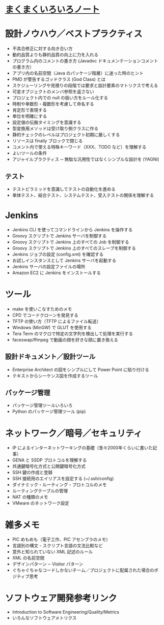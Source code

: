 # [まくまくいろいろノート](https://maku77.github.io/memo/)

# 設計ノウハウ／ベストプラクティス
* 不具合修正に対する向き合い方
* 動的品質よりも静的品質の向上に力を入れる
* プログラム内のコメントの書き方 (Javadoc ドキュメンテーションコメントの書き方）
* アプリ内の名前空間（Java のパッケージ階層）に迷った時のヒント
* PMD が警告するゴッドクラス (God Class) とは
* スケジューリングや見積りの段階では要求と設計要素のマトリクスで考える
* 可変オブジェクトのメンバ参照を返さない
* プロジェクト内での null の扱い方をルール化する
* 時制や単数形・複数形を考慮して命名する
* 肯定形で表現する
* 単位を明確にする
* 設定値の伝搬タイミングを意識する
* 型変換用メソッドは受け取り側クラスに作る
* 静的チェックのレベルはプロジェクト初期に厳しくする
* リソースは finally ブロックで閉じる
* コメント内で使える特殊キーワード（XXX、TODO など）を理解する
* よいツールの条件
* アジャイルプラクティス ─ 無駄な汎用性ではなくシンプルな設計を (YAGNI)

## テスト
* テストピラミッドを意識してテストの自動化を進める
* 単体テスト、結合テスト、システムテスト、受入テストの関係を理解する

# Jenkins
* Jenkins CLI を使ってコマンドラインから Jenkins を操作する
* Groovy スクリプトで Jenkins サーバを制御する
* Groovy スクリプトで Jenkins 上のすべての Job を制御する
* Groovy スクリプトで Jenkins 上のすべてのスレーブを制御する
* Jenkins ジョブの設定 (config.xml) を確認する
* お試しインスタンスとして Jenkins サーバを起動する
* Jenkins サーバの設定ファイルの場所
* Amazon EC2 に Jenkins をインストールする

# ツール
* make を使いこなすためのメモ
* CPD でコードクローンを発見する
* TFTP の使い方（TFTP によるファイル転送）
* Windows (MinGW) で GLUT を使用する
* Tera Term のマクロで特定の文字列を検出して処理を実行する
* faceswap/ffmpeg で動画の顔を好きな顔に置き換える

## 設計ドキュメント／設計ツール
* Enterprise Architect の図をシンプルにして Power Point に貼り付ける
* テキストからシーケンス図を作成するツール

## パッケージ管理
* パッケージ管理ツールいろいろ
* Python のパッケージ管理ツール (pip)

# ネットワーク／暗号／セキュリティ
* IP によるインターネットワーキングの基礎（昔々2000年くらいに書いた記事）
* GENA と SSDP プロトコルを理解する
* 共通鍵暗号化方式と公開鍵暗号化方式
* SSH 鍵の作成と登録
* SSH 接続用のエイリアスを設定する (~/.ssh/config)
* ダイナミック・ルーティング・プロトコルのメモ
* ルーティングテーブルの管理
* NAT の種類のメモ
* VMware のネットワーク設定

# 雑多メモ
* PIC めもめも（電子工作、PIC アセンブラのメモ）
* 言語別の構文 - スクリプト言語の文法比較など
* 意外と知られていない XML 記述のルール
* XML の名前空間
* デザインパターン ─ Visitor パターン
* ぐちゃぐちゃなコードしかないチーム／プロジェクトに配属された場合のポジティブ思考

# ソフトウェア開発参考リンク
* Introduction to Software Engineering/Quality/Metrics
* いろんなソフトウェアメトリクス
